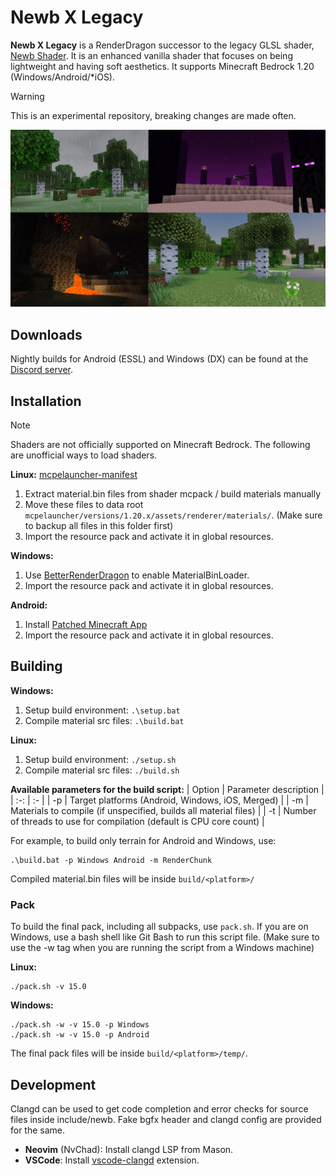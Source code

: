 # Newb X Legacy

**Newb X Legacy** is a RenderDragon successor to the legacy GLSL shader, [Newb Shader](https://github.com/devendrn/newb-shader-mcbe). It is an enhanced vanilla shader that focuses on being lightweight and having soft aesthetics. It supports Minecraft Bedrock 1.20 (Windows/Android/*iOS).

> [!WARNING]
> This is an experimental repository, breaking changes are made often.

![Screenshot1](docs/screenshots.jpg "Newb X Legacy 15b2, MCBE 1.20.12")

## Downloads

Nightly builds for Android (ESSL) and Windows (DX) can be found at the [Discord server](https://discord.gg/newb-community-844591537430069279).

## Installation

> [!NOTE]
> Shaders are not officially supported on Minecraft Bedrock. The following are unofficial ways to load shaders.

**Linux:** [mcpelauncher-manifest](https://github.com/minecraft-linux/mcpelauncher-ui-manifest)
1. Extract material.bin files from shader mcpack / build materials manually
2. Move these files to data root `mcpelauncher/versions/1.20.x/assets/renderer/materials/`. (Make sure to backup all files in this folder first)
3. Import the resource pack and activate it in global resources.

**Windows:**
1. Use [BetterRenderDragon](https://github.com/ddf8196/BetterRenderDragon) to enable MaterialBinLoader.
2. Import the resource pack and activate it in global resources.

**Android:**
1. Install [Patched Minecraft App](https://devendrn.github.io/renderdragon-shaders/shaders/installation/android#using-patch-app)
2. Import the resource pack and activate it in global resources.

## Building

**Windows:**
1. Setup build environment: `.\setup.bat`
2. Compile material src files: `.\build.bat`

**Linux:**
1. Setup build environment: `./setup.sh`
2. Compile material src files: `./build.sh`  

**Available parameters for the build script:**
| Option | Parameter description |
| :-: | :- |
| -p | Target platforms (Android, Windows, iOS, Merged) |
| -m | Materials to compile (if unspecified, builds all material files) |
| -t | Number of threads to use for compilation (default is CPU core count) |

For example, to build only terrain for Android and Windows, use:
```
.\build.bat -p Windows Android -m RenderChunk
```
Compiled material.bin files will be inside `build/<platform>/`

### Pack
To build the final pack, including all subpacks, use `pack.sh`. If you are on Windows, use a bash shell like Git Bash to run this script file. (Make sure to use the -w tag when you are running the script from a Windows machine) 

**Linux:**
```
./pack.sh -v 15.0
```
**Windows:**
```
./pack.sh -w -v 15.0 -p Windows
./pack.sh -w -v 15.0 -p Android
```
The final pack files will be inside `build/<platform>/temp/`. 

## Development

Clangd can be used to get code completion and error checks for source files inside include/newb. Fake bgfx header and clangd config are provided for the same.
- **Neovim** (NvChad): Install clangd LSP from Mason.
- **VSCode**: Install [vscode-clangd](https://marketplace.visualstudio.com/items?itemName=llvm-vs-code-extensions.vscode-clangd) extension.


